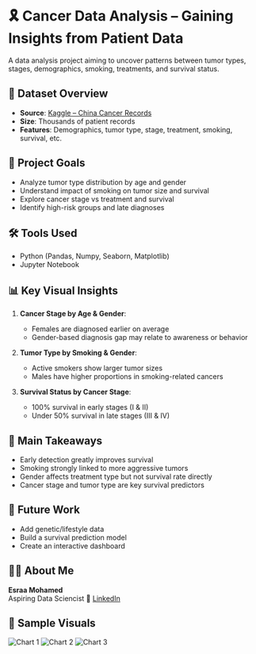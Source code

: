 # 🎗️ Cancer Data Analysis – Gaining Insights from Patient Data

A data analysis project aiming to uncover patterns between tumor types, stages, demographics, smoking, treatments, and survival status.


## 📁 Dataset Overview

- **Source**: [Kaggle – China Cancer Records](https://www.kaggle.com)
- **Size**: Thousands of patient records
- **Features**: Demographics, tumor type, stage, treatment, smoking, survival, etc.


## 🎯 Project Goals

- Analyze tumor type distribution by age and gender  
- Understand impact of smoking on tumor size and survival  
- Explore cancer stage vs treatment and survival  
- Identify high-risk groups and late diagnoses


## 🛠️ Tools Used

- Python (Pandas, Numpy, Seaborn, Matplotlib)  
- Jupyter Notebook


## 📊 Key Visual Insights

1. **Cancer Stage by Age & Gender**:  
   - Females are diagnosed earlier on average  
   - Gender-based diagnosis gap may relate to awareness or behavior  

2. **Tumor Type by Smoking & Gender**:  
   - Active smokers show larger tumor sizes  
   - Males have higher proportions in smoking-related cancers  

3. **Survival Status by Cancer Stage**:  
   - 100% survival in early stages (I & II)  
   - Under 50% survival in late stages (III & IV)


## 🧠 Main Takeaways

- Early detection greatly improves survival  
- Smoking strongly linked to more aggressive tumors  
- Gender affects treatment type but not survival rate directly  
- Cancer stage and tumor type are key survival predictors  


## 🔮 Future Work

- Add genetic/lifestyle data  
- Build a survival prediction model  
- Create an interactive dashboard  


## 👩‍💻 About Me

**Esraa Mohamed**  
Aspiring Data Sciencist
🔗 [LinkedIn](https://www.linkedin.com/in/esraa-mohamed-481545357?lipi=urn%3Ali%3Apage%3Ad_flagship3_profile_view_base_contact_details%3BPtknU%2BTpTGWEGuZ046jLMA%3D%3D)


## 📸 Sample Visuals
![Chart 1](link_to_chart_1)
![Chart 2](link_to_chart_2)
![Chart 3](link_to_chart_3)





